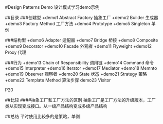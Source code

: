 #Design Patterns Demo
设计模式学习demo示例

##目录
###创建型
+demo1 Abstract Factory 抽象工厂
+demo2 Builder 生成器
+demo3 Factory Method 工厂方法
+demo4 Prototype
+demo5 Singleton 单例

###结构型
+demo6 Adapter 适配器
+demo7 Bridge 桥接
+demo8 Composite 
+demo9 Decorator
+demo10 Facade 外观者
+demo11 Flyweight
+demo12 Proxy 代理

###行为
+demo13 Chain of Responsibility 调用链
+demo14 Command 命令
+demo15 Interpreter
+demo16 Iterator
+demo17 Mediator
+demo18 Memnto
+demo19 Observer 观察者
+demo20 State 状态
+demo21 Strategy 策略
+demo22 Template Method 算法步骤
demo23 Visitor

P20

##比较
####抽象工厂和工厂方法的区别
抽象工厂是工厂方法的升级版本，工厂类从实现变成接口。从一级产品结构变成多级产品结构


##总结
平时使用比较多的是策略，单例


